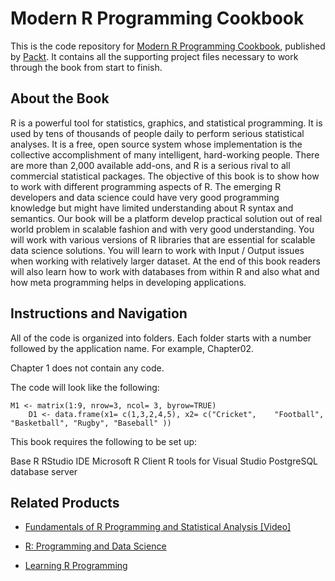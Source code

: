 # Modern R Programming Cookbook
This is the code repository for [Modern R Programming Cookbook](https://www.packtpub.com/big-data-and-business-intelligence/learning-r-programming?utm_source=github&utm_medium=repository&utm_campaign=9781785889776), published by [Packt](https://www.packtpub.com/?utm_source=github). It contains all the supporting project files necessary to work through the book from start to finish.
## About the Book
R is a powerful tool for statistics, graphics, and statistical programming. It is used by tens of thousands of people daily to perform serious statistical analyses. It is a free, open source system whose implementation is the collective accomplishment of many intelligent, hard-working people. There are more than 2,000 available add-ons, and R is a serious rival to all commercial statistical packages. The objective of this book is to show how to work with different programming aspects of R. The emerging R developers and data science could have very good programming knowledge but might have limited understanding about R syntax and semantics. Our book will be a platform develop practical solution out of real world problem in scalable fashion and with very good understanding. You will work with various versions of R libraries that are essential for scalable data science solutions. You will learn to work with Input / Output issues when working with relatively larger dataset. At the end of this book readers will also learn how to work with databases from within R and also what and how meta programming helps in developing applications.

## Instructions and Navigation
All of the code is organized into folders. Each folder starts with a number followed by the application name. For example, Chapter02.

Chapter 1 does not contain any code.

The code will look like the following:
```
M1 <- matrix(1:9, nrow=3, ncol= 3, byrow=TRUE)
    D1 <- data.frame(x1= c(1,3,2,4,5), x2= c("Cricket",    "Football",  "Basketball", "Rugby", "Baseball" ))
```

This book requires the following to be set up:

Base R
RStudio IDE
Microsoft R Client
R tools for Visual Studio
PostgreSQL database server

## Related Products
* [Fundamentals of R Programming and Statistical Analysis [Video]](https://www.packtpub.com/big-data-and-business-intelligence/fundamentals-r-programming-and-statistical-analysis-video?utm_source=github&utm_medium=repository&utm_campaign=9781782175247)

* [R: Programming and Data Science](https://www.packtpub.com/big-data-and-business-intelligence/r-programming-and-data-science?utm_source=github&utm_medium=repository&utm_campaign=9781788471725)

* [Learning R Programming](https://www.packtpub.com/big-data-and-business-intelligence/learning-r-programming?utm_source=github&utm_medium=repository&utm_campaign=9781785889776)
